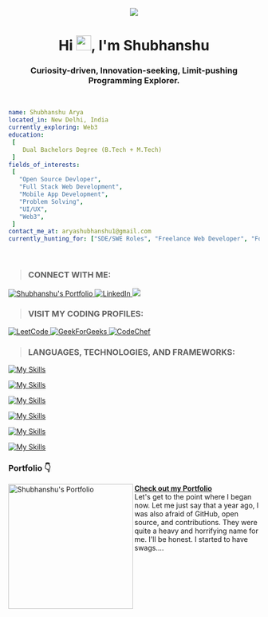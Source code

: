 <p align="center"><img src="https://github.com/user-attachments/assets/3590946b-f4d1-4f4c-bd21-22d4ebe7263a"></p>

<h1 align="center">Hi <img src="https://raw.githubusercontent.com/MartinHeinz/MartinHeinz/master/wave.gif" width="30px">, I'm Shubhanshu</h1>
<h3 align="center">Curiosity-driven, Innovation-seeking, Limit-pushing Programming Explorer.</h3>
<br />

 ```yaml
name: Shubhanshu Arya
located_in: New Delhi, India
currently_exploring: Web3
education:
  [
     Dual Bachelors Degree (B.Tech + M.Tech) 
  ]
fields_of_interests:
  [
    "Open Source Devloper",
    "Full Stack Web Development",
    "Mobile App Development",
    "Problem Solving",
    "UI/UX",
    "Web3",
  ]
contact_me_at: aryashubhanshu1@gmail.com
currently_hunting_for: ["SDE/SWE Roles", "Freelance Web Developer", "Founding Engineer"]
```

<br />

>### CONNECT WITH ME: 
<p align="left">
 <a href="https://thisisshubh.online" target="_blank">
  <img src="https://img.shields.io/badge/Website-DC143C?style=for-the-badge&logo=medium&logoColor=white" alt="Shubhanshu's Portfolio" />
 </a>
 <a href="https://www.linkedin.com/in/shubharya/" target="_blank">
  <img src="https://img.shields.io/badge/LinkedIn-0077B5?style=for-the-badge&logo=linkedin&logoColor=white" alt="LinkedIn"/>
 </a>
 <a href="https://twitter.com/ShubhanshuSays" target="_blank">
  <img src="https://img.shields.io/badge/Twitter-1DA1F2?style=for-the-badge&logo=twitter&logoColor=white" />
 </a>
</p>


>### VISIT MY CODING PROFILES:
<p align="left">
  <a href="https://leetcode.com/_shubh_/" target="_blank">
  <img src="https://img.shields.io/badge/LeetCode-000000?style=for-the-badge&logo=LeetCode&logoColor=#d16c06" alt="LeetCode" />
 </a> 
  <a href="https://auth.geeksforgeeks.org/user/_shubh_/" target="_blank">
  <img src="https://img.shields.io/badge/GeeksforGeeks-298D46?style=for-the-badge&logo=geeksforgeeks&logoColor=white" alt="GeekForGeeks" />
 </a> 
 <a href="https://www.codechef.com/users/aryashubhanshu/" target="_blank">
  <img src="https://img.shields.io/badge/Codechef-%23B92B27.svg?&style=for-the-badge&logo=Codechef&logoColor=white" alt="CodeChef" >
 </a> 
</p>

> ### LANGUAGES, TECHNOLOGIES, AND FRAMEWORKS:
[![My Skills](https://skillicons.dev/icons?i=c,cpp,js,ts,py&perline=6)](https://skillicons.dev)

[![My Skills](https://skillicons.dev/icons?i=react,nextjs,redux,html,css,tailwind,bootstrap,materialui,sass&perline=9)](https://skillicons.dev)

[![My Skills](https://skillicons.dev/icons?i=nodejs,express,nginx,mongodb,postgres,prisma&perline=9)](https://skillicons.dev)

[![My Skills](https://skillicons.dev/icons?i=docker,aws,cloudflare,tensorflow,opencv,matlab,sklearn&perline=9)](https://skillicons.dev)

[![My Skills](https://skillicons.dev/icons?i=apple,windows,linux,ubuntu,vscode,vim,bash,atom&perline=9)](https://skillicons.dev)

[![My Skills](https://skillicons.dev/icons?i=ps,xd,figma,postman,git,github,npm,yarn&perline=5)](https://skillicons.dev)

### Portfolio 👇
<p align="left">
<a href="https://thisisshubh.online" title="Shubhanshu Arya's Portfolio Website"><img src="https://github.com/user-attachments/assets/92efe6d7-299a-4d99-ba17-5c751a708ec4?w=1600&h=840&fit=crop&crop=entropy&auto=compress,format&format=webp" alt="Shubhanshu's Portfolio" width="250px" align="left" /></a>
<a href="https://thisisshubh.online" title="Shubhanshu Arya's Portfolio Website"><strong>Check out my Portfolio</strong></a>
<br/> Let's get to the point where I began now. Let me just say that a year ago, I was also afraid of GitHub, open source, and contributions. They were quite a heavy and horrifying name for me. I'll be honest. I started to have swags.... </p> 
<br />
